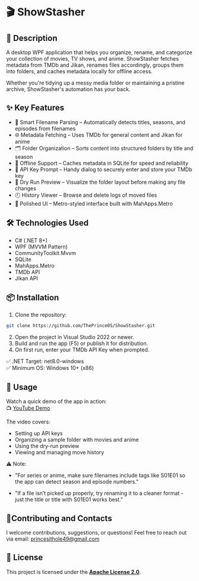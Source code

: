 # 🎬 ShowStasher

## 📄 Description

A desktop WPF application that helps you organize, rename, and categorize your collection of movies, TV shows, and anime. ShowStasher fetches metadata from TMDb and Jikan, renames files accordingly, groups them into folders, and caches metadata locally for offline access.

Whether you're tidying up a messy media folder or maintaining a pristine archive, ShowStasher's automation has your back.

## ✨ Key Features

-	🧠 Smart Filename Parsing – Automatically detects titles, seasons, and episodes from filenames
-	🌐 Metadata Fetching – Uses TMDb for general content and Jikan for anime
- 	🗂 Folder Organization – Sorts content into structured folders by title and season
-	💾 Offline Support – Caches metadata in SQLite for speed and reliability
-	🪪 API Key Prompt – Handy dialog to securely enter and store your TMDb key
-	🧪 Dry Run Preview – Visualize the folder layout before making any file changes
-	🕘 History Viewer – Browse and delete logs of moved files
-	🎨 Polished UI – Metro-styled interface built with MahApps.Metro		

## 🛠️ Technologies Used
-	C# (.NET 8+)
-	WPF (MVVM Pattern)
-	CommunityToolkit.Mvvm
-	SQLite
-	MahApps.Metro
-	TMDb API
-	Jikan API


## 📦 Installation
1. 	Clone the repository:
```bash
git clone https://github.com/ThePrince05/ShowStasher.git
```

2.	Open the project in Visual Studio 2022 or newer.
3. 	Build and run the app (F5) or publish it for distribution.
4.	On first run, enter your TMDb API Key when prompted.

✅ .NET Target: net8.0-windows  
✅ Minimum OS: Windows 10+ (x86)		

## 🧪 Usage
Watch a quick demo of the app in action:  
📺 [YouTube Demo](https://youtu.be/PBfi1NHm1hc)

The video covers:
- Setting up API keys
- Organizing a sample folder with movies and anime
- Using the dry-run preview
- Viewing and managing move history

⚠️ Note:

- "For series or anime, make sure filenames include tags like S01E01 so the app can detect season and episode numbers."

- "If a file isn’t picked up properly, try renaming it to a cleaner format - just the title or title with S01E01 works best."

## 🤝Contributing and Contacts
I welcome contributions, suggestions, or questions!
Feel free to reach out via email: princesithole49@gmail.com

## 📝 License
This project is licensed under the **[Apache License 2.0](LICENSE)**.
